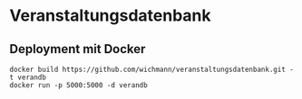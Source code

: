 # Veranstaltungsdatenbank

## Deployment mit Docker

    docker build https://github.com/wichmann/veranstaltungsdatenbank.git -t verandb
    docker run -p 5000:5000 -d verandb
